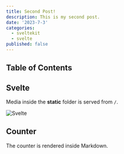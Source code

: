 ```yaml
---
title: Second Post!
description: This is my second post.
date: '2023-7-3'
categories:
  - sveltekit
  - svelte
published: false
---
```


<script>
  import Counter from './counter.svelte'
</script>

## Table of Contents

## Svelte

Media inside the **static** folder is served from `/`.

![Svelte](favicon.png)

## Counter

The counter is rendered inside Markdown.

<Counter />
